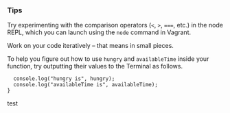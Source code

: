 ### Tips

Try experimenting with the comparison operators (`<`, `>`, `===`, etc.) in the node REPL, which you can launch using the `node` command in Vagrant.

Work on your code iteratively – that means in small pieces. 

To help you figure out how to use `hungry` and `availableTime` inside your function, try outputting their values to the Terminal as follows.

```function whatToDoForLunch(hungry, availableTime) {
  console.log("hungry is", hungry);
  console.log("availableTime is", availableTime);
}
```

test